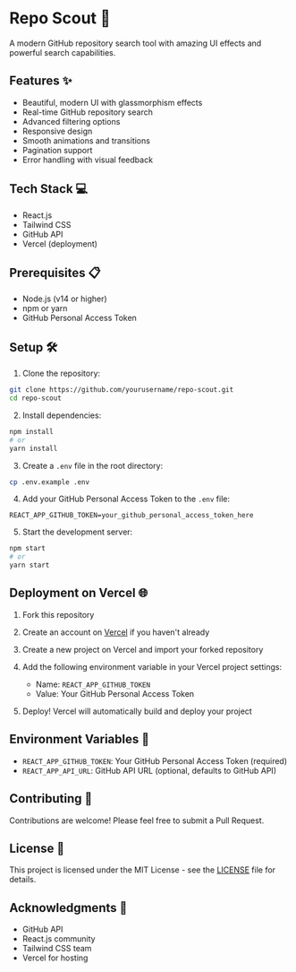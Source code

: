 # Repo Scout 🚀

A modern GitHub repository search tool with amazing UI effects and powerful search capabilities.

## Features ✨

- Beautiful, modern UI with glassmorphism effects
- Real-time GitHub repository search
- Advanced filtering options
- Responsive design
- Smooth animations and transitions
- Pagination support
- Error handling with visual feedback

## Tech Stack 💻

- React.js
- Tailwind CSS
- GitHub API
- Vercel (deployment)

## Prerequisites 📋

- Node.js (v14 or higher)
- npm or yarn
- GitHub Personal Access Token

## Setup 🛠️

1. Clone the repository:
```bash
git clone https://github.com/yourusername/repo-scout.git
cd repo-scout
```

2. Install dependencies:
```bash
npm install
# or
yarn install
```

3. Create a `.env` file in the root directory:
```bash
cp .env.example .env
```

4. Add your GitHub Personal Access Token to the `.env` file:
```
REACT_APP_GITHUB_TOKEN=your_github_personal_access_token_here
```

5. Start the development server:
```bash
npm start
# or
yarn start
```

## Deployment on Vercel 🌐

1. Fork this repository

2. Create an account on [Vercel](https://vercel.com) if you haven't already

3. Create a new project on Vercel and import your forked repository

4. Add the following environment variable in your Vercel project settings:
   - Name: `REACT_APP_GITHUB_TOKEN`
   - Value: Your GitHub Personal Access Token

5. Deploy! Vercel will automatically build and deploy your project

## Environment Variables 🔐

- `REACT_APP_GITHUB_TOKEN`: Your GitHub Personal Access Token (required)
- `REACT_APP_API_URL`: GitHub API URL (optional, defaults to GitHub API)

## Contributing 🤝

Contributions are welcome! Please feel free to submit a Pull Request.

## License 📄

This project is licensed under the MIT License - see the [LICENSE](LICENSE) file for details.

## Acknowledgments 🙏

- GitHub API
- React.js community
- Tailwind CSS team
- Vercel for hosting
